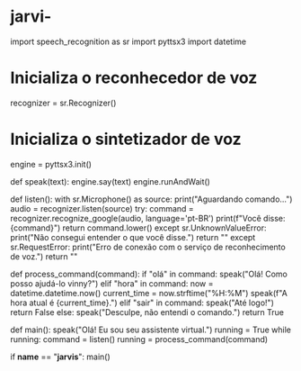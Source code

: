 # jarvi-
import speech_recognition as sr
import pyttsx3
import datetime

# Inicializa o reconhecedor de voz
recognizer = sr.Recognizer()

# Inicializa o sintetizador de voz
engine = pyttsx3.init()

def speak(text):
    engine.say(text)
    engine.runAndWait()

def listen():
    with sr.Microphone() as source:
        print("Aguardando comando...")
        audio = recognizer.listen(source)
        try:
            command = recognizer.recognize_google(audio, language='pt-BR')
            print(f"Você disse: {command}")
            return command.lower()
        except sr.UnknownValueError:
            print("Não consegui entender o que você disse.")
            return ""
        except sr.RequestError:
            print("Erro de conexão com o serviço de reconhecimento de voz.")
            return ""

def process_command(command):
    if "olá" in command:
        speak("Olá! Como posso ajudá-lo vinny?")
    elif "hora" in command:
        now = datetime.datetime.now()
        current_time = now.strftime("%H:%M")
        speak(f"A hora atual é {current_time}.")
    elif "sair" in command:
        speak("Até logo!")
        return False
    else:
        speak("Desculpe, não entendi o comando.")
    return True

def main():
    speak("Olá! Eu sou seu assistente virtual.")
    running = True
    while running:
        command = listen()
        running = process_command(command)

if __name__ == "__jarvis__":
    main()
